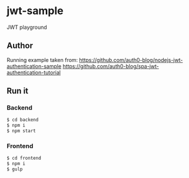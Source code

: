 # jwt-sample
JWT playground

## Author
Running example taken from:
https://github.com/auth0-blog/nodejs-jwt-authentication-sample
https://github.com/auth0-blog/spa-jwt-authentication-tutorial

## Run it

### Backend
```bash
$ cd backend
$ npm i
$ npm start
```

### Frontend
```bash
$ cd frontend
$ npm i
$ gulp
```
